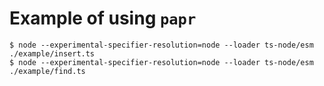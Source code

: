 # Example of using `papr`

```
$ node --experimental-specifier-resolution=node --loader ts-node/esm ./example/insert.ts
$ node --experimental-specifier-resolution=node --loader ts-node/esm ./example/find.ts
```
